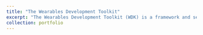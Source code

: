 ```yaml
---
title: "The Wearables Development Toolkit"
excerpt: "The Wearables Development Toolkit (WDK) is a framework and set of tools to facilitate the iterative development of activity recognition applications with wearable and IoT devices.<br/><img src='/images/500x300.png'>"
collection: portfolio
---
```


